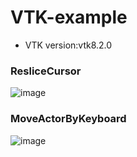 # VTK-example
- VTK version:vtk8.2.0
### ResliceCursor
![image](https://user-images.githubusercontent.com/16329871/235338690-a939ea71-3bc6-4855-b2d6-ce4578bb656c.png)
### MoveActorByKeyboard
![image](https://user-images.githubusercontent.com/16329871/235338792-bb341391-1ae5-4b6e-8a41-c3934713d5d5.png)
